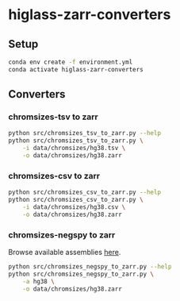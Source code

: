 # higlass-zarr-converters

## Setup

```sh
conda env create -f environment.yml
conda activate higlass-zarr-converters
```

## Converters

### chromsizes-tsv to zarr

```sh
python src/chromsizes_tsv_to_zarr.py --help
python src/chromsizes_tsv_to_zarr.py \
    -i data/chromsizes/hg38.tsv \
    -o data/chromsizes/hg38.zarr
```

### chromsizes-csv to zarr

```sh
python src/chromsizes_csv_to_zarr.py --help
python src/chromsizes_csv_to_zarr.py \
    -i data/chromsizes/hg38.csv \
    -o data/chromsizes/hg38.zarr
```

### chromsizes-negspy to zarr

Browse available assemblies [here](https://github.com/pkerpedjiev/negspy/tree/a3a0046170548ccac44aa5b09faf3bcc37d5ce39/negspy/data).

```sh
python src/chromsizes_negspy_to_zarr.py --help
python src/chromsizes_negspy_to_zarr.py \
    -a hg38 \
    -o data/chromsizes/hg38.zarr
```